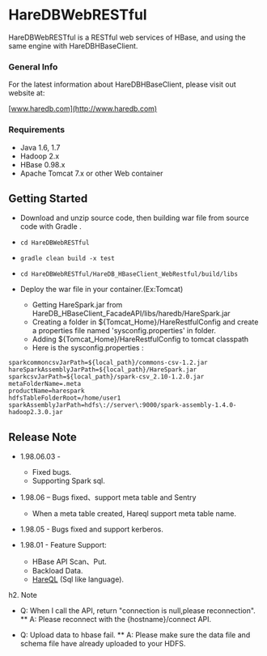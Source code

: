 # HareDBWebRESTful #

HareDBWebRESTful is a RESTful web services of HBase, and using the same engine with HareDBHBaseClient.

### General Info ###

For the latest information about HareDBHBaseClient, please visit out website at:

[www.haredb.com](http://www.haredb.com)

### Requirements ###

- Java 1.6, 1.7
- Hadoop 2.x
- HBase 0.98.x
- Apache Tomcat 7.x or other Web container

## Getting Started ##

* Download and unzip source code, then building war file from source code with Gradle .

* `cd HareDBWebRESTful`
* `gradle clean build -x test`
* `cd HareDBWebRESTful/HareDB_HBaseClient_WebRestful/build/libs`

* Deploy the war file in your container.(Ex:Tomcat)

    * Getting HareSpark.jar from HareDB_HBaseClient_FacadeAPI/libs/haredb/HareSpark.jar
    * Creating a folder in ${Tomcat_Home}/HareRestfulConfig and create a properties file named 'sysconfig.properties' in folder.
    * Adding ${Tomcat_Home}/HareRestfulConfig to tomcat classpath
    * Here is the sysconfig.properties :

```
sparkcommoncsvJarPath=${local_path}/commons-csv-1.2.jar
hareSparkAssemblyJarPath=${local_path}/HareSpark.jar
sparkcsvJarPath=${local_path}/spark-csv_2.10-1.2.0.jar
metaFolderName=.meta
productName=harespark
hdfsTableFolderRoot=/home/user1
sparkAssemblyJarPath=hdfs\://server\:9000/spark-assembly-1.4.0-hadoop2.3.0.jar
```

## Release Note ##

* 1.98.06.03 -
    * Fixed bugs.
    * Supporting Spark sql.

* 1.98.06 – Bugs fixed、support meta table and Sentry
    * When a meta table created, Hareql support meta table name.

* 1.98.05 - Bugs fixed and support kerberos.

* 1.98.01 - Feature Support:
    * HBase API Scan、Put.
    * Backload Data.
    * [HareQL](http://www.haredb.com/HareDB/src_ap/Product_HareDBClient_QL.aspx?l=4) (Sql like language).






h2. Note

* Q: When I call the API, return "connection is null,please reconnection".
** A: Please reconnect with the {hostname}/connect API.

* Q: Upload data to hbase fail.
** A: Please make sure the data file and schema file have already uploaded to your HDFS.
